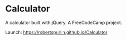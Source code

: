 # Calculator
A calculator built with jQuery. A FreeCodeCamp project. 

Launch: https://robertspurlin.github.io/Calculator
